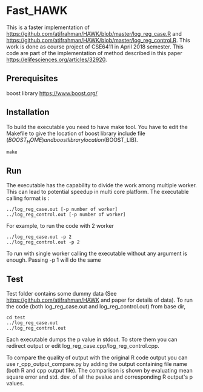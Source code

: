 # Fast_HAWK

This is a faster implementation of https://github.com/atifrahman/HAWK/blob/master/log_reg_case.R and https://github.com/atifrahman/HAWK/blob/master/log_reg_control.R. This work is done as course project of CSE6411 in April 2018 semester. This code are part of the implementation of method described in this paper https://elifesciences.org/articles/32920.

## Prerequisites

boost library
https://www.boost.org/

## Installation

To build the executable you need to have make tool. You have to edit the Makefile to give the location of boost library include file ($BOOST_HOME) and boost library location ($BOOST_LIB).

```
make
```

## Run

The executable has the capability to divide the work among multiple worker. This can lead to potential speedup in multi core platform.
The executable calling format is : 

```
../log_reg_case.out [-p number of worker]
../log_reg_control.out [-p number of worker]
```

For example, to run the code with 2 worker

```
../log_reg_case.out -p 2
../log_reg_control.out -p 2
```

To run with single worker calling the executable without any argument is enough. Passing -p 1 will do the same

## Test

Test folder contains some dummy data (See https://github.com/atifrahman/HAWK and paper for details of data). 
To run the code (both log_reg_case.out and log_reg_control.out) from base dir,

```
cd test
../log_reg_case.out
../log_reg_control.out
```
Each executable dumps the p value in stdout. To store them you can redirect output or edit log_reg_case.cpp/log_reg_control.cpp.

To compare the quality of output with the original R code output you can use r_cpp_output_compare.py by adding the output containing file name (both R and cpp output file). The comparison is shown by evaluating mean square error and std. dev. of all the pvalue and corresponding R output's p values.
